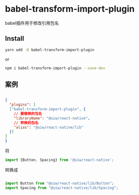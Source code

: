 # babel-transform-import-plugin

babel插件用于修改引用包名


## Install

```bash
yarn add -D babel-transform-import-plugin
```

or

```bash
npm i babel-transform-import-plugin --save-dev

```

## 案例


```json

{
  "plugins": [
  ["babel-transform-import-plugin", {
    // 要替换的包名
    "libraryName": "@uiw/react-native",
    // 转换的包名
    "alias": "@uiw/react-native/lib"
  }]
]
}


```

将

```js
import {Button, Spacing} from '@uiw/react-native';

```

转换成

```js

import Button from "@uiw/react-native/lib/Button";
import Spacing from "@uiw/react-native/lib/Spacing";

```